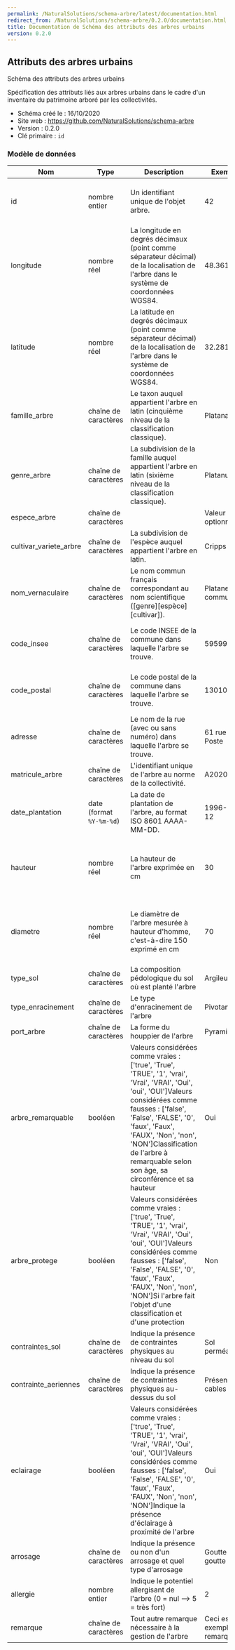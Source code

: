 ```yaml
---
permalink: /NaturalSolutions/schema-arbre/latest/documentation.html
redirect_from: /NaturalSolutions/schema-arbre/0.2.0/documentation.html
title: Documentation de Schéma des attributs des arbres urbains
version: 0.2.0
---
```


## Attributs des arbres urbains

Schéma des attributs des arbres urbains

Spécification des attributs liés aux arbres urbains dans le cadre d'un inventaire du patrimoine arboré par les collectivités.

- Schéma créé le : 16/10/2020
- Site web : https://github.com/NaturalSolutions/schema-arbre
- Version : 0.2.0
- Clé primaire : `id`

### Modèle de données

|Nom|Type|Description|Exemple|Propriétés|
|-|-|-|-|-|
|id|nombre entier|Un identifiant unique de l'objet arbre.|42|Valeur obligatoire, Valeur minimale : 1|
|longitude|nombre réel|La longitude en degrés décimaux (point comme séparateur décimal) de la localisation de l'arbre dans le système de coordonnées WGS84.|48.3610|Valeur obligatoire, Valeur minimale : -180, Valeur maximale : 180|
|latitude|nombre réel|La latitude en degrés décimaux (point comme séparateur décimal) de la localisation de l'arbre dans le système de coordonnées WGS84.|32.2812|Valeur obligatoire, Valeur minimale : -180, Valeur maximale : 180|
|famille_arbre|chaîne de caractères|Le taxon auquel appartient l'arbre en latin (cinquième niveau de la classification classique).|Platanaceae|Valeur optionnelle|
|genre_arbre|chaîne de caractères|La subdivision de la famille auquel appartient l'arbre en latin (sixième niveau de la classification classique).|Platanus|Valeur optionnelle|
|espece_arbre|chaîne de caractères||Valeur optionnelle|
|cultivar_variete_arbre|chaîne de caractères|La subdivision de l'espèce auquel appartient l'arbre en latin.|Cripps Pink'|Valeur optionnelle|
|nom_vernaculaire|chaîne de caractères|Le nom commun français correspondant au nom scientifique ([genre][espèce][cultivar]).|Platane commun|Valeur optionnelle|
|code_insee|chaîne de caractères|Le code INSEE de la commune dans laquelle l'arbre se trouve.|59599|Valeur optionnelle, Motif : `^([013-9]\d|2[AB1-9])\d{3}$`|
|code_postal|chaîne de caractères|Le code postal de la commune dans laquelle l'arbre se trouve.|13010|Valeur optionnelle, Motif : `^([013-9]\d|2[AB1-9])\d{3}$`|
|adresse|chaîne de caractères|Le nom de la rue (avec ou sans numéro) dans laquelle l'arbre se trouve.|61 rue de la Poste|Valeur optionnelle|
|matricule_arbre|chaîne de caractères|L'identifiant unique de l'arbre au norme de la collectivité.|A20200525|Valeur optionnelle|
|date_plantation|date (format `%Y-%m-%d`)|La date de plantation de l'arbre, au format ISO 8601 AAAA-MM-DD.|1996-07-12|Valeur optionnelle|
|hauteur|nombre réel|La hauteur de l'arbre exprimée en cm|30|Valeur optionnelle, Valeur minimale : 0, Valeur maximale : 15000|
|diametre|nombre réel|Le diamètre de l'arbre mesurée à hauteur d'homme, c'est-à-dire 150 exprimé en cm|70|Valeur optionnelle, Valeur minimale : 0, Valeur maximale : 3000|
|type_sol|chaîne de caractères|La composition pédologique du sol où est planté l'arbre|Argileux|Valeur optionnelle|
|type_enracinement|chaîne de caractères|Le type d'enracinement de l'arbre|Pivotant|Valeur optionnelle|
|port_arbre|chaîne de caractères|La forme du houppier de l'arbre|Pyramide|Valeur optionnelle|
|arbre_remarquable|booléen|Valeurs considérées comme vraies : ['true', 'True', 'TRUE', '1', 'vrai', 'Vrai', 'VRAI', 'Oui', 'oui', 'OUI']Valeurs considérées comme fausses : ['false', 'False', 'FALSE', '0', 'faux', 'Faux', 'FAUX', 'Non', 'non', 'NON']Classification de l'arbre à remarquable selon son âge, sa circonférence et sa hauteur|Oui|Valeur optionnelle|
|arbre_protege|booléen|Valeurs considérées comme vraies : ['true', 'True', 'TRUE', '1', 'vrai', 'Vrai', 'VRAI', 'Oui', 'oui', 'OUI']Valeurs considérées comme fausses : ['false', 'False', 'FALSE', '0', 'faux', 'Faux', 'FAUX', 'Non', 'non', 'NON']Si l'arbre fait l'objet d'une classification et d'une protection|Non|Valeur optionnelle|
|contraintes_sol|chaîne de caractères|Indique la présence de contraintes physiques au niveau du sol |Sol perméabilisé|Valeur optionnelle|
|contrainte_aeriennes|chaîne de caractères|Indique la présence de contraintes physiques au-dessus du sol|Présence de cables|Valeur optionnelle|
|eclairage|booléen|Valeurs considérées comme vraies : ['true', 'True', 'TRUE', '1', 'vrai', 'Vrai', 'VRAI', 'Oui', 'oui', 'OUI']Valeurs considérées comme fausses : ['false', 'False', 'FALSE', '0', 'faux', 'Faux', 'FAUX', 'Non', 'non', 'NON']Indique la présence d'éclairage à proximité de l'arbre|Oui|Valeur optionnelle|
|arrosage|chaîne de caractères|Indique la présence ou non d'un arrosage et quel type d'arrosage |Goutte à goutte|Valeur optionnelle|
|allergie|nombre entier|Indique le potentiel allergisant de l'arbre (0 = nul --> 5 = très fort)|2|Valeur optionnelle|
|remarque|chaîne de caractères|Tout autre remarque nécessaire à la gestion de l'arbre|Ceci est un exemple de remarque|Valeur optionnelle|